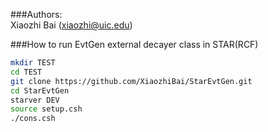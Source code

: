###Authors:  
  Xiaozhi Bai (xiaozhi@uic.edu)  

###How to run EvtGen external decayer class in STAR(RCF)  

```bash
mkdir TEST
cd TEST
git clone https://github.com/XiaozhiBai/StarEvtGen.git
cd StarEvtGen
starver DEV
source setup.csh
./cons.csh
```
